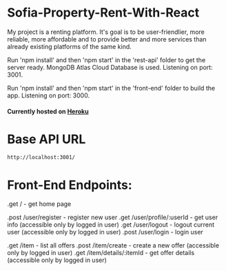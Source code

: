 # Sofia-Property-Rent-With-React

My project is a renting platform. It's goal is to be user-friendlier, more reliable, more affordable and to provide better and more services than already existing platforms of the same kind. 

Run 'npm install' and then 'npm start' in the 'rest-api' folder to get the server ready. MongoDB Atlas Cloud Database is used. Listening on port: 3001.

Run 'npm install' and then 'npm start' in the 'front-end' folder to build the app. Listening on port: 3000.

#### Currently hosted on [Heroku](https://estatesbg.herokuapp.com/)


# Base API URL

```http://localhost:3001/```


# Front-End Endpoints:

.get / - get home page

.post /user/register - register new user
.get /user/profile/:userId - get user info (accessible only by logged in user)
.get /user/logout - logout current user (accessible only by logged in user)
.post /user/login - login user

.get /item - list all offers
.post /item/create - create a new offer (accessible only by logged in user)
.get /item/details/:itemId - get offer details (accessible only by logged in user)